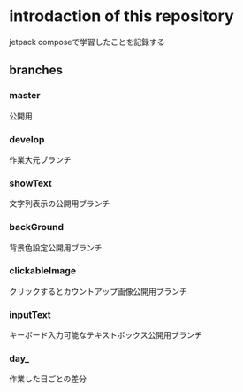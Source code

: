 # introdaction of this repository
jetpack composeで学習したことを記録する

## branches

### master
公開用

### develop
作業大元ブランチ

### showText
文字列表示の公開用ブランチ

### backGround
背景色設定公開用ブランチ

### clickableImage
クリックするとカウントアップ画像公開用ブランチ

### inputText
キーボード入力可能なテキストボックス公開用ブランチ

### day_
作業した日ごとの差分
